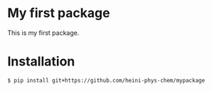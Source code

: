 # My first package

This is my first package.

# Installation
```bash
$ pip install git+https://github.com/heini-phys-chem/mypackage
```
